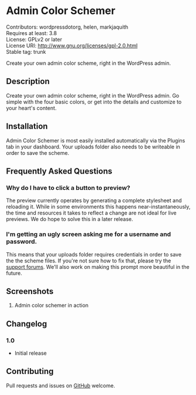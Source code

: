 # Admin Color Schemer #
Contributors: wordpressdotorg, helen, markjaquith  
Requires at least: 3.8  
License: GPLv2 or later  
License URI: http://www.gnu.org/licenses/gpl-2.0.html  
Stable tag: trunk  

Create your own admin color scheme, right in the WordPress admin.

## Description ##

Create your own admin color scheme, right in the WordPress admin. Go simple with the four basic colors, or get into the details and customize to your heart's content.

## Installation ##

Admin Color Schemer is most easily installed automatically via the Plugins tab in your dashboard. Your uploads folder also needs to be writeable in order to save the scheme.

## Frequently Asked Questions ##

### Why do I have to click a button to preview? ###

The preview currently operates by generating a complete stylesheet and reloading it. While in some environments this happens near-instantaneously, the time and resources it takes to reflect a change are not ideal for live previews. We do hope to solve this in a later release.

### I'm getting an ugly screen asking me for a username and password. ###

This means that your uploads folder requires credentials in order to save the the scheme files. If you're not sure how to fix that, please try the [support forums](http://wordpress.org/support/). We'll also work on making this prompt more beautiful in the future.

## Screenshots ##

1. Admin color schemer in action

## Changelog ##

### 1.0 ###
* Initial release

## Contributing ##

Pull requests and issues on [GitHub](https://github.com/helenhousandi/admin-color-schemer) welcome.
